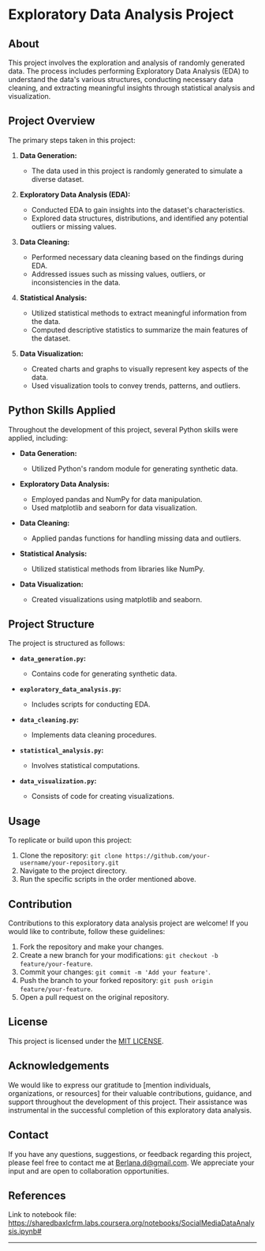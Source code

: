 # Exploratory Data Analysis Project

## About

This project involves the exploration and analysis of randomly generated data. The process includes performing Exploratory Data Analysis (EDA) to understand the data's various structures, conducting necessary data cleaning, and extracting meaningful insights through statistical analysis and visualization.

## Project Overview

The primary steps taken in this project:

1. **Data Generation:**
    - The data used in this project is randomly generated to simulate a diverse dataset.

2. **Exploratory Data Analysis (EDA):**
    - Conducted EDA to gain insights into the dataset's characteristics.
    - Explored data structures, distributions, and identified any potential outliers or missing values.

3. **Data Cleaning:**
    - Performed necessary data cleaning based on the findings during EDA.
    - Addressed issues such as missing values, outliers, or inconsistencies in the data.

4. **Statistical Analysis:**
    - Utilized statistical methods to extract meaningful information from the data.
    - Computed descriptive statistics to summarize the main features of the dataset.

5. **Data Visualization:**
    - Created charts and graphs to visually represent key aspects of the data.
    - Used visualization tools to convey trends, patterns, and outliers.

## Python Skills Applied

Throughout the development of this project, several Python skills were applied, including:

- **Data Generation:**
    - Utilized Python's random module for generating synthetic data.

- **Exploratory Data Analysis:**
    - Employed pandas and NumPy for data manipulation.
    - Used matplotlib and seaborn for data visualization.

- **Data Cleaning:**
    - Applied pandas functions for handling missing data and outliers.

- **Statistical Analysis:**
    - Utilized statistical methods from libraries like NumPy.

- **Data Visualization:**
    - Created visualizations using matplotlib and seaborn.

## Project Structure

The project is structured as follows:

- **`data_generation.py`:**
    - Contains code for generating synthetic data.

- **`exploratory_data_analysis.py`:**
    - Includes scripts for conducting EDA.

- **`data_cleaning.py`:**
    - Implements data cleaning procedures.

- **`statistical_analysis.py`:**
    - Involves statistical computations.

- **`data_visualization.py`:**
    - Consists of code for creating visualizations.

## Usage

To replicate or build upon this project:

1. Clone the repository: `git clone https://github.com/your-username/your-repository.git`
2. Navigate to the project directory.
3. Run the specific scripts in the order mentioned above.

## Contribution

Contributions to this exploratory data analysis project are welcome! If you would like to contribute, follow these guidelines:

1. Fork the repository and make your changes.
2. Create a new branch for your modifications: `git checkout -b feature/your-feature`.
3. Commit your changes: `git commit -m 'Add your feature'`.
4. Push the branch to your forked repository: `git push origin feature/your-feature`.
5. Open a pull request on the original repository.


## License

This project is licensed under the [MIT LICENSE](LICENSE).


## Acknowledgements

We would like to express our gratitude to [mention individuals, organizations, or resources] for their valuable contributions, guidance, and support throughout the development of this project. Their assistance was instrumental in the successful completion of this exploratory data analysis.

## Contact

If you have any questions, suggestions, or feedback regarding this project, please feel free to contact me at Berlana.d@gmail.com. We appreciate your input and are open to collaboration opportunities.

## References

Link to notebook file: https://sharedbaxlcfrm.labs.coursera.org/notebooks/SocialMediaDataAnalysis.ipynb#


---
